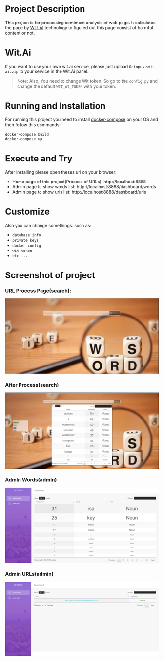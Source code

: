 # Project Description
This project is for processing sentiment analysis of web page.
It calculates the page by [WIT.AI](https://wit.ai/) technology to figured out this page consist of harmful content or not.

# Wit.Ai
If you want to use your own wit.ai service, please just upload `Octopus-wit-ai.zip` to your service in the Wit.Ai panel.
> Note: Also, You need to change Wit token. So go to the `config.py` and change the default `WIT_AI_TOKEN` with your token.

# Running and Installation
For running this project you need to install [docker-compose](https://docs.docker.com/compose/) on your OS and then follow this commands:
```
docker-compose build
docker-compose up
```

# Execute and Try
After installing please open theses url on your browser:
* Home page of this project(Process of URLs): http://localhost:8888
* Admin page to show words list: http://localhost:8888/dashboard/words
* Admin page to show urls list: http://localhost:8888/dashboard/urls

# Customize
Also you can change somethings. such as:
* `database info`
* `private keys`
* `docker config`
* `wit token`
* `etc ...`

# Screenshot of project
### URL Process Page(search):
![URL Process Page(search)](https://raw.githubusercontent.com/ali-hallaji/page_text_process/master/screen/search_url.png)


### After Process(search)
![After Process(search)](https://raw.githubusercontent.com/ali-hallaji/page_text_process/master/screen/after_process.png)


### Admin Words(admin)
![Admin Words(admin)](https://raw.githubusercontent.com/ali-hallaji/page_text_process/master/screen/admin_words.png)


### Admin URLs(admin)
![Admin URLs(admin)](https://raw.githubusercontent.com/ali-hallaji/page_text_process/master/screen/admin_urls.png)
